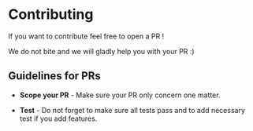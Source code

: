 # Contributing

If you want to contribute feel free to open a PR ! 

We do not bite and we will gladly help you with your PR :)

## Guidelines for PRs

- **Scope your PR** - Make sure your PR only concern one matter.

- **Test** - Do not forget to make sure all tests pass and to add necessary test if you add features.

